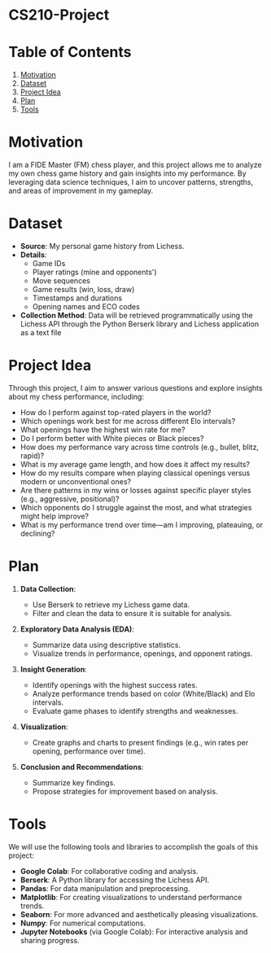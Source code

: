 # CS210-Project
# Table of Contents
1. [Motivation](#motivation)
2. [Dataset](#dataset)
3. [Project Idea](#project-idea)
4. [Plan](#plan)
5. [Tools](#tools)

# Motivation
I am a FIDE Master (FM) chess player, and this project allows me to analyze my own chess game history and gain insights into my performance. By leveraging data science techniques, I aim to uncover patterns, strengths, and areas of improvement in my gameplay.

# Dataset
- **Source**: My personal game history from Lichess.
- **Details**:
  - Game IDs
  - Player ratings (mine and opponents')
  - Move sequences
  - Game results (win, loss, draw)
  - Timestamps and durations
  - Opening names and ECO codes
- **Collection Method**: Data will be retrieved programmatically using the Lichess API through the Python Berserk library and Lichess application as a text file

# Project Idea
Through this project, I aim to answer various questions and explore insights about my chess performance, including:
- How do I perform against top-rated players in the world?
- Which openings work best for me across different Elo intervals?
- What openings have the highest win rate for me?
- Do I perform better with White pieces or Black pieces?
- How does my performance vary across time controls (e.g., bullet, blitz, rapid)?
- What is my average game length, and how does it affect my results?
- How do my results compare when playing classical openings versus modern or unconventional ones?
- Are there patterns in my wins or losses against specific player styles (e.g., aggressive, positional)?
- Which opponents do I struggle against the most, and what strategies might help improve?
- What is my performance trend over time—am I improving, plateauing, or declining?

# Plan
1. **Data Collection**:
   - Use Berserk to retrieve my Lichess game data.
   - Filter and clean the data to ensure it is suitable for analysis.

2. **Exploratory Data Analysis (EDA)**:
   - Summarize data using descriptive statistics.
   - Visualize trends in performance, openings, and opponent ratings.

3. **Insight Generation**:
   - Identify openings with the highest success rates.
   - Analyze performance trends based on color (White/Black) and Elo intervals.
   - Evaluate game phases to identify strengths and weaknesses.

4. **Visualization**:
   - Create graphs and charts to present findings (e.g., win rates per opening, performance over time).

5. **Conclusion and Recommendations**:
   - Summarize key findings.
   - Propose strategies for improvement based on analysis.

# Tools
We will use the following tools and libraries to accomplish the goals of this project:
- **Google Colab**: For collaborative coding and analysis.
- **Berserk**: A Python library for accessing the Lichess API.
- **Pandas**: For data manipulation and preprocessing.
- **Matplotlib**: For creating visualizations to understand performance trends.
- **Seaborn**: For more advanced and aesthetically pleasing visualizations.
- **Numpy**: For numerical computations.
- **Jupyter Notebooks** (via Google Colab): For interactive analysis and sharing progress.
